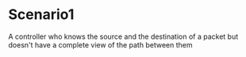 # Scenario1 
A controller who knows the source and the destination of a packet but doesn't have a complete view of the path between them
